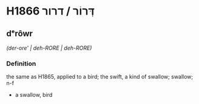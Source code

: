 # H1866 דְּרוֹר / דרור

## dᵉrôwr

_(der-ore' | deh-RORE | deh-RORE)_

### Definition

the same as H1865, applied to a bird; the swift, a kind of swallow; swallow; n-f

- a swallow, bird
